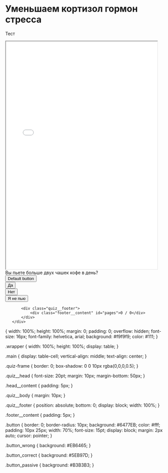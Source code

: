<!DOCTYPE html>
<html>
 <head>
  <meta charset="utf-8">
  <title>Меньше стресса!</title>
 </head>
 <body>
  <h1>Уменьшаем кортизол гормон стресса</h1>
  <p>Тест</p>
   <iframe src="quiz.html" width="480" height="720" class="quiz-frame"></iframe>
     <div class="wrapper">
   <main class="main">
       <div class="quiz__head">
           <div class="head__content" id="head">Вы пьете больше двух чашек кофе в день?</div>
       </div>
       <div class="quiz__body">
           <div class="buttons">
               <div class="buttons__content" id="buttons">
                   <button class="button">Default button</button><br>
                   <button class="button button_wrong">Да</button><br>
                   <button class="button button_correct">Нет</button><br>
                   <button class="button button_passive">Я не пью</button><br>
               </div>
           </div>
 
           <div class="quiz__footer">
               <div class="footer__content" id="pages">0 / 0</div>
           </div>
       </div>
      
   </main>
</div>
{
   width: 100%;
   height: 100%;
   margin: 0;
   padding: 0;
   overflow: hidden;
   font-size: 16px;
   font-family: helvetica, arial;
   background: #f9f9f9;
   color: #111;
}
 
.wrapper
{
   width: 100%;
   height: 100%;
   display: table;
}
 
.main
{
   display: table-cell;
   vertical-align: middle;
   text-align: center;
}
 
.quiz-frame
{
   border: 0;
   box-shadow: 0 0 10px rgba(0,0,0,0.5);
}
 
.quiz__head
{
   font-size: 20pt;
   margin: 10px;
   margin-bottom: 50px;
}
 
.head__content
{
   padding: 5px;
}
 
.quiz__body
{
   margin: 10px;
}
 
.quiz__footer
{
   position: absolute;
   bottom: 0;
   display: block;
   width: 100%;
}
 
.footer__content
{
   padding: 5px;
}
 
.button
{
   border: 0;
   border-radius: 10px;
   background: #6477EB;
   color: #fff;
   padding: 10px 25px;
   width: 70%;
   font-size: 15pt;
   display: block;
   margin: 2px auto;
   cursor: pointer;
}
 
.button_wrong
{
   background: #EB6465;
}
 
.button_correct
{
   background: #5EB97D;
}
 
.button_passive
{
   background: #B3B3B3;
}

 </body>
</html>
